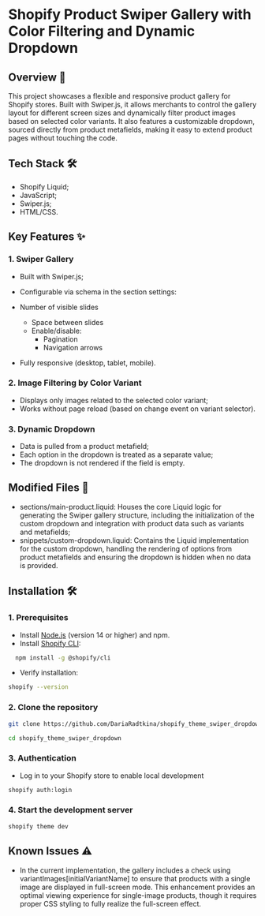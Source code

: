 # Shopify Product Swiper Gallery with Color Filtering and Dynamic Dropdown
## Overview 🔧
This project showcases a flexible and responsive product gallery for Shopify stores. Built with Swiper.js, it allows merchants to control the gallery layout for different screen sizes and dynamically filter product images based on selected color variants. It also features a customizable dropdown, sourced directly from product metafields, making it easy to extend product pages without touching the code.

## Tech Stack 🛠
- Shopify Liquid;
- JavaScript;
- Swiper.js;
- HTML/CSS.

## Key Features ✨
### 1. Swiper Gallery
- Built with Swiper.js;

- Configurable via schema in the section settings:
- Number of visible slides
  - Space between slides
  - Enable/disable:
    - Pagination
    - Navigation arrows

- Fully responsive (desktop, tablet, mobile).

### 2. Image Filtering by Color Variant
- Displays only images related to the selected color variant;
- Works without page reload (based on change event on variant selector).

### 3. Dynamic Dropdown
- Data is pulled from a product metafield;
- Each option in the dropdown is treated as a separate value;
- The dropdown is not rendered if the field is empty.

## Modified Files 📝
- sections/main-product.liquid: Houses the core Liquid logic for generating the Swiper gallery structure, including the initialization of the custom dropdown and integration with product data such as variants and metafields;
- snippets/custom-dropdown.liquid: Contains the Liquid implementation for the custom dropdown, handling the rendering of options from product metafields and ensuring the dropdown is hidden when no data is provided.

## Installation 🛠️

### 1. Prerequisites
- Install [Node.js](https://nodejs.org/) (version 14 or higher) and npm.
- Install [Shopify CLI](https://shopify.dev/docs/themes/tools/cli/installation):
```bash
  npm install -g @shopify/cli
```
- Verify installation:
```bash
shopify --version
```
### 2. Clone the repository
```bash
git clone https://github.com/DariaRadtkina/shopify_theme_swiper_dropdown.git
```

```bash
cd shopify_theme_swiper_dropdown
```

### 3. Authentication

- Log in to your Shopify store to enable local development
```bash
shopify auth:login
```

### 4. Start the development server
```bash
shopify theme dev
```

## Known Issues ⚠️
- In the current implementation, the gallery includes a check using variantImages[initialVariantName] to ensure that products with a single image are displayed in full-screen mode. This enhancement provides an optimal viewing experience for single-image products, though it requires proper CSS styling to fully realize the full-screen effect.

